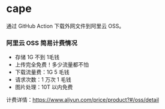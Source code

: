 # cape

通过 GitHub Action 下载外网文件到阿里云 OSS。

### 阿里云 OSS 简易计费情况

- 存储 1G 不到 1毛钱
- 上传完全免费！多少流量都不怕
- 下载流量费：1G 5 毛钱
- 请求次数：1 万次 1 毛钱
- 图片处理：10T 以内免费

计费详情：https://www.aliyun.com/price/product?#/oss/detail